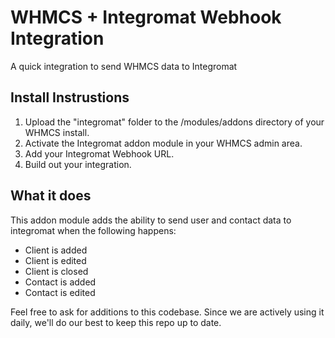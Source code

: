# WHMCS + Integromat Webhook Integration
A quick integration to send WHMCS data to Integromat

## Install Instrustions
1. Upload the "integromat" folder to the /modules/addons directory of your WHMCS install.
2. Activate the Integromat addon module in your WHMCS admin area.
3. Add your Integromat Webhook URL.
4. Build out your integration.

## What it does
This addon module adds the ability to send user and contact data to integromat when the following happens:
* Client is added
* Client is edited
* Client is closed
* Contact is added
* Contact is edited

Feel free to ask for additions to this codebase. Since we are actively using it daily, we'll do our best to keep this repo up to date.
